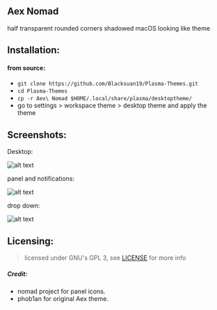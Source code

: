 ## Aex Nomad

half transparent rounded corners shadowed macOS looking like theme

## Installation:

#### from source:
- `git clone https://github.com/Blacksuan19/Plasma-Themes.git`
- `cd Plasma-Themes`
- `cp -r Aex\ Nomad $HOME/.local/share/plasma/desktoptheme/`
- go to settings > workspace theme > desktop theme and apply the theme

## Screenshots:

Desktop:

![alt text](https://raw.githubusercontent.com/Madkita/Plasma-Themes/master/Aex%20Nomad/Screenshots/Screenshot_20180108_211103.png)

panel and notifications:

![alt text](https://raw.githubusercontent.com/Madkita/Plasma-Themes/master/Aex%20Nomad/Screenshots/Screenshot_20180108_211222.png)

drop down:

![alt text](https://raw.githubusercontent.com/Madkita/Plasma-Themes/master/Aex%20Nomad/Screenshots/Screenshot_20180108_211351.png)








## Licensing: 

> licensed under GNU's GPL 3, see [LICENSE](https://github.com/Blacksuan19/Plasma-Themes/blob/master/LICENSE) for more info



##### Credit:
- nomad project for panel icons.
- phob1an for original Aex theme.